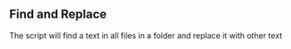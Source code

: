 ## Find and Replace

The script will find a text in all files in a folder and replace it with other text